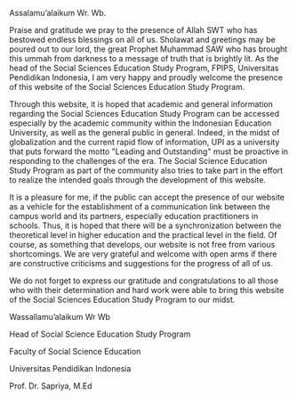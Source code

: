 Assalamu’alaikum Wr. Wb.

Praise and gratitude we pray to the presence of Allah SWT who has bestowed endless blessings on all of us. Sholawat and greetings may be poured out to our lord, the great Prophet Muhammad SAW who has brought this ummah from darkness to a message of truth that is brightly lit. As the head of the Social Sciences Education Study Program, FPIPS, Universitas Pendidikan Indonesia, I am very happy and proudly welcome the presence of this website of the Social Sciences Education Study Program.

Through this website, it is hoped that academic and general information regarding the Social Sciences Education Study Program can be accessed especially by the academic community within the Indonesian Education University, as well as the general public in general. Indeed, in the midst of globalization and the current rapid flow of information, UPI as a university that puts forward the motto "Leading and Outstanding" must be proactive in responding to the challenges of the era. The Social Science Education Study Program as part of the community also tries to take part in the effort to realize the intended goals through the development of this website.

It is a pleasure for me, if the public can accept the presence of our website as a vehicle for the establishment of a communication link between the campus world and its partners, especially education practitioners in schools. Thus, it is hoped that there will be a synchronization between the theoretical level in higher education and the practical level in the field. Of course, as something that develops, our website is not free from various shortcomings. We are very grateful and welcome with open arms if there are constructive criticisms and suggestions for the progress of all of us.

We do not forget to express our gratitude and congratulations to all those who with their determination and hard work were able to bring this website of the Social Sciences Education Study Program to our midst. 

Wassallamu’alaikum Wr Wb

Head of Social Science Education Study Program 

Faculty of Social Science Education 

Universitas Pendidikan Indonesia

Prof. Dr. Sapriya, M.Ed
